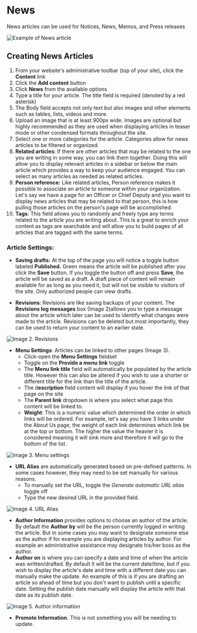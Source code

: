 # News

News articles can be used for Notices, News, Memos, and Press releases

![Example of News article](../.gitbook/assets/news.png)

## Creating News Articles

1. From your website's administrative toolbar (top of your site), click the **Content** link
2. Click the **Add content** button
3. Click **News** from the available options
4. Type a title for your article.  The title field is required (denoted by a red asterisk)
5. The Body field accepts not only text but also images and other elements such as tables, lists, videos and more.
6. Upload an image that is at least 900px wide.  Images are optional but highly recommended as they are used when displaying articles in teaser mode or other condensed formats throughout the site.
7. Select one or more categories for the article.  Categories allow for news articles to be filtered or organized.
8. **Related articles**: If there are other articles that may be related to the one you are writing in some way, you can link them together.  Doing this will allow you to display relevant articles in a sidebar or below the main article which provides a way to keep your audience engaged.  You can select as many articles as needed as related articles.
9. **Person reference:** Like related articles, Person reference makes it possible to associate an article to someone within your organization.  Let's say we have a page for an Officer or Chief Deputy and you want to display news articles that may be related to that person, this is how pulling those articles on the person's page will be accomplished.
10. **Tags**: This field allows you to randomly and freely type any terms related to the article you are writing about.  This is a great to enrich your content as tags are searchable and will allow you to build pages of all articles that are tagged with the same terms.

### Article Settings:

* **Saving drafts:**  At the top of the page you will notice a toggle button labeled **Published.**  Green means the article will be published after you click the **Save** button.  If you toggle the button off and press **Save**, the article will be saved as a draft. A draft piece of content will remain available for as long as you need it, but will not be visible to visitors of the site.  Only authorized people can view drafts.



* **Revisions**: Revisions are like saving backups of your content. The **Revisions log messages** box (Image 2)allows you to type a message about the article which later can be used to identify what changes were made to the article.  Revisions can be deleted but most importantly, they can be used to return your content to an earlier state.

![Image 2. Revisions](../.gitbook/assets/revisions.png)

* **Menu Settings**: Articles can be linked to other pages (Image 3). &#x20;
  * Click-open the **Menu Settings** fieldset&#x20;
  * Toggle on the **Provide a menu link** toggle
  * The **Menu link title** field will automatically be populated by the article title.  However this can also be altered if you wish to use a shorter or different title for the link than the title of the article.
  * The d**escription** field content will display if you hover the link of that page on the site
  * The **Parent link** dropdown is where you select what page this content will be linked to.
  * **Weight**:  This is a numeric value which determined the order in which links will be ordered.  For example, let's say you have 3 links under the About Us page, the weight of each link determines which link be at the top or bottom.  The higher the value the heavier it is considered meaning it will sink more and therefore it will go to the bottom of the list.

![Image 3.  Menu settings](../.gitbook/assets/menu-settings.png)

* **URL Alias** are automatically generated based on pre-defined patterns.  In some cases however, they may need to be set manually for various reasons.
  * To manually set the URL, toggle the _Generate automatic URL alias_ toggle off
  * Type the new desired URL in the provided field.

![Image 4. URL Alias](../.gitbook/assets/url-alias.png)

* **Author Information** provides options to choose an author of the article.  By default the **Author by** will be the person currently logged in writing the article.  But in some cases you may want to designate someone else as the author if for example you are displaying articles by author.  For example an administrative assistance may designate his/her boss as the author.
* **Author on** is where you can specify a date and time of when the article was written/drafted.  By default it will be the current date/time, but if you wish to display the article's date and time with a different date you can manually make the update.  An example of this is if you are drafting an article so ahead of time but you don't want to publish until a specific date.  Setting the publish date manually will display the article with that date as its publish date.

![Image 5. Author information](../.gitbook/assets/author.png)

* **Promote Information.** This is not something you will be needing to update.
